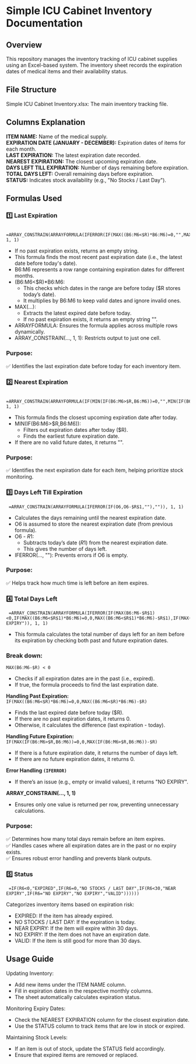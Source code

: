 # Simple ICU Cabinet Inventory Documentation
## Overview
This repository manages the inventory tracking of ICU cabinet supplies using an Excel-based system. The inventory sheet records the expiration dates of medical items and their availability status.

## File Structure
Simple ICU Cabinet Inventory.xlsx: The main inventory tracking file.

## Columns Explanation
**ITEM NAME:** Name of the medical supply.  
**EXPIRATION DATE (JANUARY - DECEMBER):** Expiration dates of items for each month.  
**LAST EXPIRATION:** The latest expiration date recorded.  
**NEAREST EXPIRATION:** The closest upcoming expiration date.  
**DAYS LEFT TILL EXPIRATION:** Number of days remaining before expiration.  
**TOTAL DAYS LEFT:** Overall remaining days before expiration.  
**STATUS:** Indicates stock availability (e.g., "No Stocks / Last Day").  

## Formulas Used
### 1️⃣ Last Expiration
     =ARRAY_CONSTRAIN(ARRAYFORMULA(IFERROR(IF(MAX((B6:M6<$R)*B6:M6)=0,"",MAX((B6:M6<$R)*B6:M6))),""))), 1, 1)  
* If no past expiration exists, returns an empty string.  
* This formula finds the most recent past expiration date (i.e., the latest date before today's date).  
* B6:M6 represents a row range containing expiration dates for different months.  
* (B6:M6<$R)*B6:M6:  
     * This checks which dates in the range are before today ($R stores today’s date).  
     * It multiplies by B6:M6 to keep valid dates and ignore invalid ones.
* MAX(...):  
     * Extracts the latest expired date before today.  
     * If no past expiration exists, it returns an empty string "".  
* ARRAYFORMULA: Ensures the formula applies across multiple rows dynamically.  
* ARRAY_CONSTRAIN(..., 1, 1): Restricts output to just one cell.  
### Purpose:  
✅ Identifies the last expiration date before today for each inventory item.

### 2️⃣ Nearest Expiration
     =ARRAY_CONSTRAIN(ARRAYFORMULA(IF(MIN(IF(B6:M6>$R,B6:M6))=0,"",MIN(IF(B6:M6>$R,B6:M6)))), 1, 1)  
* This formula finds the closest upcoming expiration date after today.  
* MIN(IF(B6:M6>$R,B6:M6)):  
     * Filters out expiration dates after today ($R).  
     * Finds the earliest future expiration date.  
* If there are no valid future dates, it returns "".  
### Purpose:
✅ Identifies the next expiration date for each item, helping prioritize stock monitoring.

### 3️⃣ Days Left Till Expiration
     =ARRAY_CONSTRAIN(ARRAYFORMULA(IFERROR(IF(O6,O6-$R$1,""),"")), 1, 1)  
* Calculates the days remaining until the nearest expiration date.  
* O6 is assumed to store the nearest expiration date (from previous formula).  
* O6 - $R$1:  
     * Subtracts today’s date ($R$1) from the nearest expiration date.
     * This gives the number of days left.
* IFERROR(..., ""): Prevents errors if O6 is empty.
### Purpose:
✅ Helps track how much time is left before an item expires.

### 4️⃣ Total Days Left
     =ARRAY_CONSTRAIN(ARRAYFORMULA(IFERROR(IF(MAX(B6:M6-$R$1)<0,IF(MAX((B6:M6<$R$1)*B6:M6)=0,0,MAX((B6:M6<$R$1)*B6:M6)-$R$1),IF(MAX(IF(B6:M6>$R$1,B6:M6))=0,0,MAX(IF(B6:M6>$R$1,B6:M6))-$R$1))),"NO EXPIRY")), 1, 1)  
* This formula calculates the total number of days left for an item before its expiration by checking both past and future expiration dates.  

### Break down:
`MAX(B6:M6-$R) < 0`  
* Checks if all expiration dates are in the past (i.e., expired).  
* If true, the formula proceeds to find the last expiration date.  
  
**Handling Past Expiration:**  
`IF(MAX((B6:M6<$R)*B6:M6)=0,0,MAX((B6:M6<$R)*B6:M6)-$R)`
* Finds the last expired date before today ($R).  
* If there are no past expiration dates, it returns 0.  
* Otherwise, it calculates the difference (last expiration - today).  
  
**Handling Future Expiration:**  
`IF(MAX(IF(B6:M6>$R,B6:M6))=0,0,MAX(IF(B6:M6>$R,B6:M6))-$R)`  
* If there is a future expiration date, it returns the number of days left.
* If there are no future expiration dates, it returns 0.

**Error Handling `(IFERROR)`**  
* If there’s an issue (e.g., empty or invalid values), it returns "NO EXPIRY".  
  
**ARRAY_CONSTRAIN(..., 1, 1)**  
* Ensures only one value is returned per row, preventing unnecessary calculations.  

### Purpose:
✅ Determines how many total days remain before an item expires.  
✅ Handles cases where all expiration dates are in the past or no expiry exists.  
✅ Ensures robust error handling and prevents blank outputs.  

### 5️⃣ Status
     =IF(R6<0,"EXPIRED",IF(R6=0,"NO STOCKS / LAST DAY",IF(R6<30,"NEAR EXPIRY",IF(R6="NO EXPIRY","NO EXPIRY","VALID"))))))

Categorizes inventory items based on expiration risk:
* EXPIRED: If the item has already expired.
* NO STOCKS / LAST DAY: If the expiration is today.
* NEAR EXPIRY: If the item will expire within 30 days.
* NO EXPIRY: If the item does not have an expiration date.
* VALID: If the item is still good for more than 30 days.

## Usage Guide
Updating Inventory:  
* Add new items under the ITEM NAME column.
* Fill in expiration dates in the respective monthly columns.
* The sheet automatically calculates expiration status.  

Monitoring Expiry Dates:
* Check the NEAREST EXPIRATION column for the closest expiration date.
* Use the STATUS column to track items that are low in stock or expired.

Maintaining Stock Levels:
* If an item is out of stock, update the STATUS field accordingly.
* Ensure that expired items are removed or replaced.

